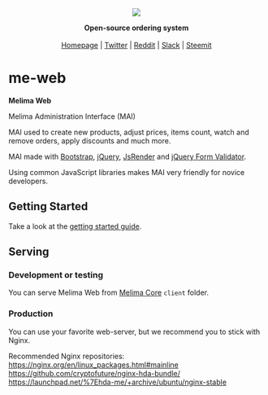 <p align="center"><a href="https://melima.hda.me/"><img src="https://avatars2.githubusercontent.com/u/29970755?v=4&s=140"></p></a><p align="center"><strong>Open-source ordering system</strong><br><br> <a href="https://melima.hda.me/">Homepage</a> | <a href="https://twitter.com/Melima_Project">Twitter</a> | <a href="https://www.reddit.com/r/melima/">Reddit</a> | <a href="https://melima.slack.com/">Slack</a> | <a href="https://steemit.com/@melima">Steemit</a></p>

# me-web

**Melima Web**

Melima Administration Interface (MAI)

MAI used to create new products, adjust prices, items count, watch and remove orders, apply discounts and much more.

MAI made with [Bootstrap](https://github.com/twbs/bootstrap), [jQuery](https://github.com/jquery/jquery), [JsRender](https://github.com/BorisMoore/jsrender) and [jQuery Form Validator](https://github.com/victorjonsson/jQuery-Form-Validator).

Using common JavaScript libraries makes MAI very friendly for novice developers.


## Getting Started
    
Take a look at the [getting started guide]().

## Serving  

### Development or testing

You can serve Melima Web from [Melima Core](https://github.com/Melima-Project/me-core) `client` folder.

### Production

You can use your favorite web-server, but we recommend you to stick with Nginx.  

Recommended Nginx repositories:  
https://nginx.org/en/linux_packages.html#mainline  
https://github.com/cryptofuture/nginx-hda-bundle/  
https://launchpad.net/%7Ehda-me/+archive/ubuntu/nginx-stable
